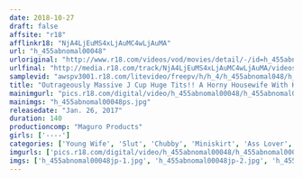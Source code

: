```yaml
---
date: 2018-10-27
draft: false
affsite: "r18"
afflinkr18: "NjA4LjEuMS4xLjAuMC4wLjAuMA"
url: "h_455abnomal00048"
urloriginal: "http://www.r18.com/videos/vod/movies/detail/-/id=h_455abnomal00048"
urlfinal: "http://media.r18.com/track/NjA4LjEuMS4xLjAuMC4wLjAuMA/videos/vod/movies/detail/-/id=h_455abnomal00048"
samplevid: "awspv3001.r18.com/litevideo/freepv/h/h_4/h_455abnomal048/h_455abnomal048_dmb_w.mp4"
title: "Outrageously Massive J Cup Huge Tits!! A Horny Housewife With Kids This Cleavage Exhibitionist Wife Is A Total Slut Mama!"
mainimgurl: "pics.r18.com/digital/video/h_455abnomal00048/h_455abnomal00048ps.jpg"
mainimgs: "h_455abnomal00048ps.jpg"
releasedate: "Jan. 26, 2017"
duration: 140
productioncomp: "Maguro Products"
girls: ['----']
categories: ['Young Wife', 'Slut', 'Chubby', 'Miniskirt', 'Ass Lover', 'Documentary', 'Cowgirl', 'Creampie', 'Hi-Def']
imgurls: ['pics.r18.com/digital/video/h_455abnomal00048/h_455abnomal00048jp-1.jpg', 'pics.r18.com/digital/video/h_455abnomal00048/h_455abnomal00048jp-2.jpg', 'pics.r18.com/digital/video/h_455abnomal00048/h_455abnomal00048jp-3.jpg', 'pics.r18.com/digital/video/h_455abnomal00048/h_455abnomal00048jp-4.jpg', 'pics.r18.com/digital/video/h_455abnomal00048/h_455abnomal00048jp-5.jpg', 'pics.r18.com/digital/video/h_455abnomal00048/h_455abnomal00048jp-6.jpg', 'pics.r18.com/digital/video/h_455abnomal00048/h_455abnomal00048jp-7.jpg', 'pics.r18.com/digital/video/h_455abnomal00048/h_455abnomal00048jp-8.jpg', 'pics.r18.com/digital/video/h_455abnomal00048/h_455abnomal00048jp-9.jpg', 'pics.r18.com/digital/video/h_455abnomal00048/h_455abnomal00048jp-10.jpg', 'pics.r18.com/digital/video/h_455abnomal00048/h_455abnomal00048jp-11.jpg', 'pics.r18.com/digital/video/h_455abnomal00048/h_455abnomal00048jp-12.jpg', 'pics.r18.com/digital/video/h_455abnomal00048/h_455abnomal00048jp-13.jpg', 'pics.r18.com/digital/video/h_455abnomal00048/h_455abnomal00048jp-14.jpg', 'pics.r18.com/digital/video/h_455abnomal00048/h_455abnomal00048jp-15.jpg', 'pics.r18.com/digital/video/h_455abnomal00048/h_455abnomal00048jp-16.jpg', 'pics.r18.com/digital/video/h_455abnomal00048/h_455abnomal00048jp-17.jpg', 'pics.r18.com/digital/video/h_455abnomal00048/h_455abnomal00048jp-18.jpg', 'pics.r18.com/digital/video/h_455abnomal00048/h_455abnomal00048jp-19.jpg', 'pics.r18.com/digital/video/h_455abnomal00048/h_455abnomal00048jp-20.jpg']
imgs: ['h_455abnomal00048jp-1.jpg', 'h_455abnomal00048jp-2.jpg', 'h_455abnomal00048jp-3.jpg', 'h_455abnomal00048jp-4.jpg', 'h_455abnomal00048jp-5.jpg', 'h_455abnomal00048jp-6.jpg', 'h_455abnomal00048jp-7.jpg', 'h_455abnomal00048jp-8.jpg', 'h_455abnomal00048jp-9.jpg', 'h_455abnomal00048jp-10.jpg', 'h_455abnomal00048jp-11.jpg', 'h_455abnomal00048jp-12.jpg', 'h_455abnomal00048jp-13.jpg', 'h_455abnomal00048jp-14.jpg', 'h_455abnomal00048jp-15.jpg', 'h_455abnomal00048jp-16.jpg', 'h_455abnomal00048jp-17.jpg', 'h_455abnomal00048jp-18.jpg', 'h_455abnomal00048jp-19.jpg', 'h_455abnomal00048jp-20.jpg']
---
```

